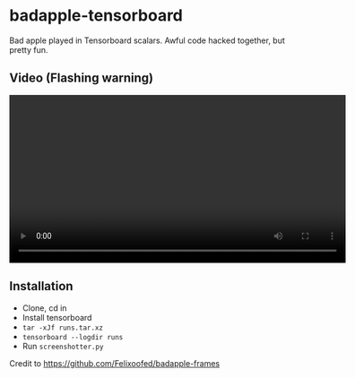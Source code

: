 # badapple-tensorboard

Bad apple played in Tensorboard scalars. Awful code hacked together, but pretty fun.

## Video (Flashing warning)

<video src="frames_20250817_172506.mp4" controls width="600"></video>

## Installation

- Clone, cd in
- Install tensorboard
- `tar -xJf runs.tar.xz`
- `tensorboard --logdir runs`
- Run `screenshotter.py`

Credit to https://github.com/Felixoofed/badapple-frames
